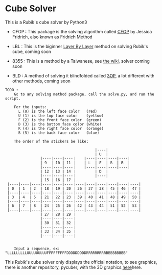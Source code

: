 Cube Solver
====================

This is a Rubik's cube solver by Python3

- CFOP : This package is the solving algorithm called [CFOP]("http://www.speedsolving.com/wiki/index.php/CFOP") by Jessica Fridrich, also known as Fridrich Method

- LBL : This is the biginner [Layer By Layer]("http://www.speedsolving.com/wiki/index.php/Layer_by_layer") method on solving Rubik's cube, coming soon

- 8355 : This is a method by a Taiwanese, see [the wiki]("http://www.speedsolving.com/wiki/index.php/8355\_Method"), solver coming soon

- BLD : A method of solving it blindfolded called [3OP]("http://homepage.ntlworld.com/angela.hayden/cube/blindfold_frontpage.html"), a lot different with other methods, coming soon

```
TODO : 
	Go to any solving method package, call the solve.py, and run the script.

	For the inputs:
	  L (0) is the left face color   (red)
	  U (1) is the top face color    (yellow)
	  F (2) is the front face color  (green)
	  D (3) is the bottom face color (white)
	  R (4) is the right face color  (orange)
	  B (5) is the back face color   (blue)

	The order of the stickers be like:

                                         |----|
                                         | U  |
                |----|----|----|    |----|----|----|----|
                | 9  | 10 | 11 |    | L  | F  | R  | B  |
                |----|----|----|    |----|----|----|----|
                | 12 | 13 | 14 |         | D  |
                |----|----|----|         |----|
                | 15 | 16 | 17 |
 |----|----|----|----|----|----|----|----|----|----|----|----|
 | 0  | 1  | 2  | 18 | 19 | 20 | 36 | 37 | 38 | 45 | 46 | 47 |
 |----|----|----|----|----|----|----|----|----|----|----|----|
 | 3  | 4  | 5  | 21 | 22 | 23 | 39 | 40 | 41 | 48 | 49 | 50 |
 |----|----|----|----|----|----|----|----|----|----|----|----|
 | 6  | 7  | 8  | 24 | 25 | 26 | 42 | 43 | 44 | 51 | 52 | 53 |
 |----|----|----|----|----|----|----|----|----|----|----|----|
                | 27 | 28 | 29 |
                |----|----|----|
                | 30 | 31 | 32 |
                |----|----|----|
                | 33 | 34 | 35 |
                |----|----|----|


	Input a sequence, ex: "LLLLLLLLLUUUUUUUUUFFFFFFFFFDDDDDDDDDRRRRRRRRRBBBBBBBBB"
```


This Rubik's cube solver only displays the official notation, to see graphics, there is another repository, pycuber, with the 3D graphics [here]("http://pycuber.appspot.com")here.
